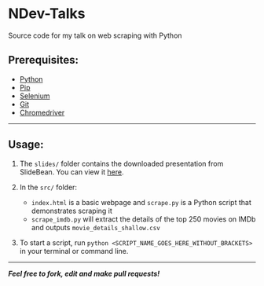 # NDev-Talks
Source code for my talk on web scraping with Python

## Prerequisites:
- [Python](https://www.python.org/downloads/)
- [Pip](https://pip.pypa.io/en/stable/installing/)
- [Selenium](https://selenium-python.readthedocs.io/installation.html)
- [Git](https://git-scm.com/book/en/v2/Getting-Started-Installing-Git)
- [Chromedriver](https://sites.google.com/a/chromium.org/chromedriver/getting-started)

---

## Usage:
1. The `slides/` folder contains the downloaded presentation from SlideBean. You can view it [here](https://tinyurl.com/yaaslzx8).

2. In the `src/` folder:
   * `index.html` is a basic webpage and `scrape.py` is a Python script that demonstrates scraping it
   * `scrape_imdb.py` will extract the details of the top 250 movies on IMDb and outputs `movie_details_shallow.csv`
   
3. To start a script, run `python <SCRIPT_NAME_GOES_HERE_WITHOUT_BRACKETS>` in your terminal or command line.

***

***Feel free to fork, edit and make pull requests!***
